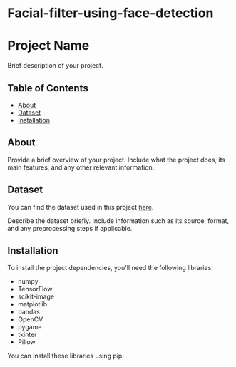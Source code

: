 # Facial-filter-using-face-detection

# Project Name

Brief description of your project.

## Table of Contents

- [About](#about)
- [Dataset](#dataset)
- [Installation](#installation)



## About

Provide a brief overview of your project. Include what the project does, its main features, and any other relevant information.

## Dataset

You can find the dataset used in this project [here](https://drive.google.com/drive/folders/1aZb5RdY6PYT2mUfyTbCiZEkbacKLt2zB?usp=sharing).

Describe the dataset briefly. Include information such as its source, format, and any preprocessing steps if applicable.

## Installation

To install the project dependencies, you'll need the following libraries:

- numpy
- TensorFlow
- scikit-image
- matplotlib
- pandas
- OpenCV
- pygame
- tkinter
- Pillow

You can install these libraries using pip:
